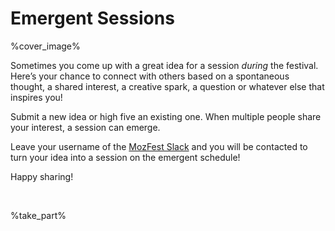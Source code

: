 # Emergent Sessions

%cover_image%

Sometimes you come up with a great idea for a session _during_ the festival. Here’s your chance to connect with others based on a spontaneous thought, a shared interest, a creative spark, a question or whatever else that inspires you!

Submit a new idea or high five an existing one. When multiple people share your interest, a session can emerge.

Leave your username of the [MozFest Slack](https://www.mozillafestival.org/en/slack/) and you will be contacted to turn your idea into a session on the emergent schedule!

Happy sharing!

<br>

%take_part%
